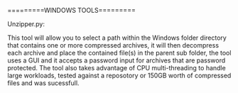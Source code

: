 =========WINDOWS TOOLS=========

Unzipper.py:

This tool will allow you to select a path within the Windows folder directory that contains one or more compressed archives, it will then decompress each archive and place the contained file(s) in the parent sub folder, the tool uses a GUI and it accepts a password input for archives that are password protected. The tool also takes advantage of CPU multi-threading to handle large workloads, tested against a reposotory or 150GB worth of compressed files and was sucessfull.
